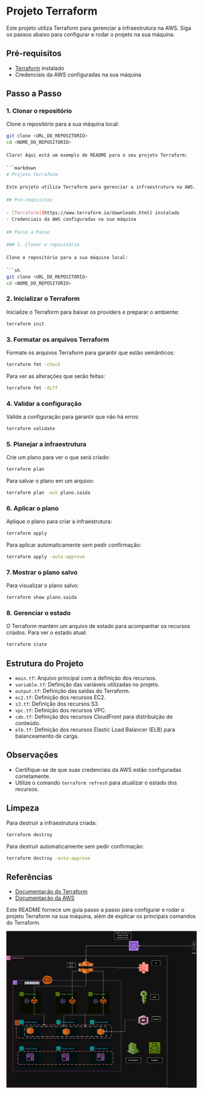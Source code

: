 # Projeto Terraform

Este projeto utiliza Terraform para gerenciar a infraestrutura na AWS. Siga os passos abaixo para configurar e rodar o projeto na sua máquina.

## Pré-requisitos

- [Terraform](https://www.terraform.io/downloads.html) instalado
- Credenciais da AWS configuradas na sua máquina

## Passo a Passo

### 1. Clonar o repositório

Clone o repositório para a sua máquina local:

```sh
git clone <URL_DO_REPOSITORIO>
cd <NOME_DO_REPOSITORIO>

Claro! Aqui está um exemplo de README para o seu projeto Terraform:

```markdown
# Projeto Terraform

Este projeto utiliza Terraform para gerenciar a infraestrutura na AWS. Siga os passos abaixo para configurar e rodar o projeto na sua máquina.

## Pré-requisitos

- [Terraform](https://www.terraform.io/downloads.html) instalado
- Credenciais da AWS configuradas na sua máquina

## Passo a Passo

### 1. Clonar o repositório

Clone o repositório para a sua máquina local:

```sh
git clone <URL_DO_REPOSITORIO>
cd <NOME_DO_REPOSITORIO>
```

### 2. Inicializar o Terraform

Inicialize o Terraform para baixar os providers e preparar o ambiente:

```sh
terraform init
```

### 3. Formatar os arquivos Terraform

Formate os arquivos Terraform para garantir que estão semânticos:

```sh
terraform fmt -check
```

Para ver as alterações que serão feitas:

```sh
terraform fmt -diff
```

### 4. Validar a configuração

Valide a configuração para garantir que não há erros:

```sh
terraform validate
```

### 5. Planejar a infraestrutura

Crie um plano para ver o que será criado:

```sh
terraform plan
```

Para salvar o plano em um arquivo:

```sh
terraform plan -out plano.saida
```

### 6. Aplicar o plano

Aplique o plano para criar a infraestrutura:

```sh
terraform apply
```

Para aplicar automaticamente sem pedir confirmação:

```sh
terraform apply -auto-approve
```

### 7. Mostrar o plano salvo

Para visualizar o plano salvo:

```sh
terraform show plano.saida
```

### 8. Gerenciar o estado

O Terraform mantém um arquivo de estado para acompanhar os recursos criados. Para ver o estado atual:

```sh
terraform state
```

## Estrutura do Projeto

- `main.tf`: Arquivo principal com a definição dos recursos.
- `variable.tf`: Definição das variáveis utilizadas no projeto.
- `output.tf`: Definição das saídas do Terraform.
- `ec2.tf`: Definição dos recursos EC2.
- `s3.tf`: Definição dos recursos S3.
- `vpc.tf`: Definição dos recursos VPC.
- `cdn.tf`: Definição dos recursos CloudFront para distribuição de conteúdo.
- `elb.tf`: Definição dos recursos Elastic Load Balancer (ELB) para balanceamento de carga.

## Observações

- Certifique-se de que suas credenciais da AWS estão configuradas corretamente.
- Utilize o comando `terraform refresh` para atualizar o estado dos recursos.

## Limpeza

Para destruir a infraestrutura criada:

```sh
terraform destroy
```

Para destruir automaticamente sem pedir confirmação:

```sh
terraform destroy -auto-approve
```

## Referências

- [Documentação do Terraform](https://www.terraform.io/docs)
- [Documentação da AWS](https://docs.aws.amazon.com/)



Este README fornece um guia passo a passo para configurar e rodar o projeto Terraform na sua máquina, além de explicar os principais comandos do Terraform.

![Imagem da Infra](INFRAdaAWS.jpg)

